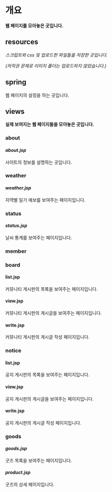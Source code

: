 # 개요
**웹 페이지를 모아놓은 곳입니다.**

## resources
*스크립트와 css 및 업로드한 파일들을 저장한 곳입니다.*

*(저작권 문제로 이미지 폴더는 업로드하지 않았습니다.)*

## spring
웹 페이지의 설정을 하는 곳입니다.

## views
**실제 보여지는 웹 페이지들을 모아놓은 곳입니다.**

### about
#### *about.jsp*
사이트의 정보를 설명하는 곳입니다.

### weather
#### *weather.jsp*
지역별 일기 예보를 보여주는 페이지입니다.

### status
#### *status.jsp*
날씨 통계를 보여주는 페이지입니다.

### member

### board
#### list.jsp
커뮤니티 게시판의 목록을 보여주는 페이지입니다.

#### view.jsp
커뮤니티 게시판의 게시글을 보여주는 페이지입니다.

#### write.jsp
커뮤니티 게시판의 게시글 작성 페이지입니다.

### notice
#### list.jsp
공지 게시판의 목록을 보여주는 페이지입니다.

#### view.jsp
공지 게시판의 게시글을 보여주는 페이지입니다.

#### write.jsp
공지 게시판의 게시글 작성 페이지입니다.

### goods
#### *goods.jsp*
굿즈 목록을 보여주는 페이지입니다.

#### *product.jsp*
굿즈의 상세 페이지입니다.

